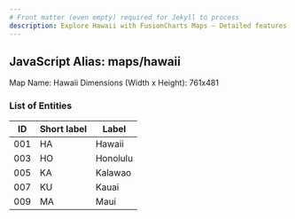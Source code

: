 ```yaml
---
# Front matter (even empty) required for Jekyll to process
description: Explore Hawaii with FusionCharts Maps – Detailed features for seamless integration. Try now & enhance your data visualization today! 
---
```


## JavaScript Alias: maps/hawaii

Map Name: Hawaii
Dimensions (Width x Height): 761x481





### List of Entities

ID | Short label | Label
---|---|---|
001|HA|Hawaii
003|HO|Honolulu
005|KA|Kalawao
007|KU|Kauai
009|MA|Maui

